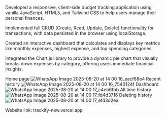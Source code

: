 Developed a responsive, client-side budget tracking application using vanilla JavaScript, HTML5, and Tailwind CSS to help users manage their personal finances.

Implemented full CRUD (Create, Read, Update, Delete) functionality for transactions, with data persisted in the browser using localStorage.

Created an interactive dashboard that calculates and displays key metrics like monthly expenses, highest expense, and top spending categories.

Integrated the Chart.js library to provide a dynamic pie chart that visually breaks down expenses by category, offering users immediate financial insights.

Home page
![WhatsApp Image 2025-08-20 at 14 00 16_eacf88e4](https://github.com/user-attachments/assets/5768064d-eaf4-4fc4-a1b7-771425fbe141)
Recent history
![WhatsApp Image 2025-08-20 at 14 00 16_7540124f](https://github.com/user-attachments/assets/aaf26810-9fd7-4e89-9058-c58adfbf9298)
Dashboard
![WhatsApp Image 2025-08-20 at 14 00 17_c4eb6fbb](https://github.com/user-attachments/assets/1ad00981-3689-4803-8059-02b700277476)
All time history
![WhatsApp Image 2025-08-20 at 14 00 17_fd4d3716](https://github.com/user-attachments/assets/574eacda-a0ff-43e8-beb7-b312e9ad199e)
Deleting history
![WhatsApp Image 2025-08-20 at 14 00 17_efd3d2ea](https://github.com/user-attachments/assets/502293c6-e9d2-46c0-9531-93892ed97748)

Website link: trackify-new.vercel.app
